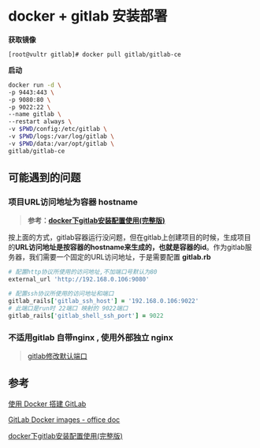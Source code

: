 # docker + gitlab 安装部署

**获取镜像**

```shell
[root@vultr gitlab]# docker pull gitlab/gitlab-ce
```

**启动**

```sh
docker run -d \
-p 9443:443 \
-p 9080:80 \
-p 9022:22 \
--name gitlab \
--restart always \
-v $PWD/config:/etc/gitlab \
-v $PWD/logs:/var/log/gitlab \
-v $PWD/data:/var/opt/gitlab \
gitlab/gitlab-ce
```



## 可能遇到的问题

### 项目URL访问地址为容器 hostname

>**参考：[docker下gitlab安装配置使用(完整版)](https://www.jianshu.com/p/080a962c35b6)**

按上面的方式，gitlab容器运行没问题，但在gitlab上创建项目的时候，生成项目的**URL访问地址是按容器的hostname来生成的，也就是容器的id**。作为gitlab服务器，我们需要一个固定的URL访问地址，于是需要配置 **gitlab.rb**

```ruby
# 配置http协议所使用的访问地址,不加端口号默认为80
external_url 'http://192.168.0.106:9080'

# 配置ssh协议所使用的访问地址和端口
gitlab_rails['gitlab_ssh_host'] = '192.168.0.106:9022'
# 此端口是run时 22端口 映射的 9022端口
gitlab_rails['gitlab_shell_ssh_port'] = 9022 
```



### 不适用gitlab 自带nginx , 使用外部独立 nginx

> [gitlab修改默认端口](https://cloud.tencent.com/developer/article/1139779)









## 参考

[使用 Docker 搭建 GitLab](https://zhuanlan.zhihu.com/p/63786567)

[GitLab Docker images - office doc](https://docs.gitlab.com/omnibus/docker/)

[docker下gitlab安装配置使用(完整版)](https://www.jianshu.com/p/080a962c35b6)